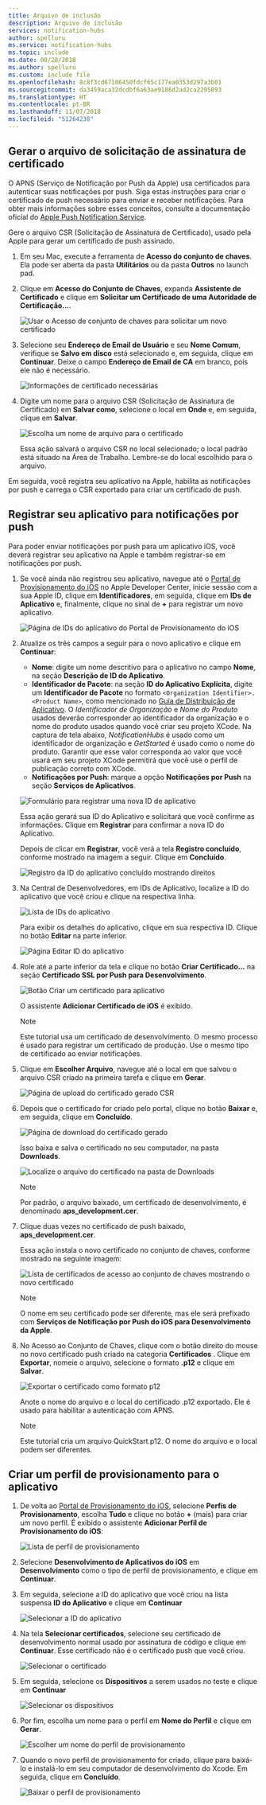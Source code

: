```yaml
---
title: Arquivo de inclusão
description: Arquivo de inclusão
services: notification-hubs
author: spelluru
ms.service: notification-hubs
ms.topic: include
ms.date: 08/28/2018
ms.author: spelluru
ms.custom: include file
ms.openlocfilehash: 8c8f3cd67186450fdcf65c177ea0353d297a3b01
ms.sourcegitcommit: da3459aca32dcdbf6a63ae9186d2ad2ca2295893
ms.translationtype: HT
ms.contentlocale: pt-BR
ms.lasthandoff: 11/07/2018
ms.locfileid: "51264238"
---
```

## <a name="generate-the-certificate-signing-request-file"></a>Gerar o arquivo de solicitação de assinatura de certificado

O APNS (Serviço de Notificação por Push da Apple) usa certificados para autenticar suas notificações por push. Siga estas instruções para criar o certificado de push necessário para enviar e receber notificações. Para obter mais informações sobre esses conceitos, consulte a documentação oficial do [Apple Push Notification Service](https://developer.apple.com/library/archive/documentation/NetworkingInternet/Conceptual/RemoteNotificationsPG/APNSOverview.html).

Gere o arquivo CSR (Solicitação de Assinatura de Certificado), usado pela Apple para gerar um certificado de push assinado.

1. Em seu Mac, execute a ferramenta de **Acesso do conjunto de chaves**. Ela pode ser aberta da pasta **Utilitários** ou da pasta **Outros** no launch pad.
2. Clique em **Acesso do Conjunto de Chaves**, expanda **Assistente de Certificado** e clique em **Solicitar um Certificado de uma Autoridade de Certificação...**.

    ![Usar o Acesso de conjunto de chaves para solicitar um novo certificado](./media/notification-hubs-enable-apple-push-notifications/notification-hubs-request-cert-from-ca.png)
3. Selecione seu **Endereço de Email de Usuário** e seu **Nome Comum**, verifique se **Salvo em disco** está selecionado e, em seguida, clique em **Continuar**. Deixe o campo **Endereço de Email de CA** em branco, pois ele não é necessário.

    ![Informações de certificado necessárias](./media/notification-hubs-enable-apple-push-notifications/notification-hubs-csr-info.png)

4. Digite um nome para o arquivo CSR (Solicitação de Assinatura de Certificado) em **Salvar como**, selecione o local em **Onde** e, em seguida, clique em **Salvar**.

    ![Escolha um nome de arquivo para o certificado](./media/notification-hubs-enable-apple-push-notifications/notification-hubs-save-csr.png)

    Essa ação salvará o arquivo CSR no local selecionado; o local padrão está situado na Área de Trabalho. Lembre-se do local escolhido para o arquivo.

Em seguida, você registra seu aplicativo na Apple, habilita as notificações por push e carrega o CSR exportado para criar um certificado de push.

## <a name="register-your-app-for-push-notifications"></a>Registrar seu aplicativo para notificações por push

Para poder enviar notificações por push para um aplicativo iOS, você deverá registrar seu aplicativo na Apple e também registrar-se em notificações por push.  

1. Se você ainda não registrou seu aplicativo, navegue até o [Portal de Provisionamento do iOS](https://go.microsoft.com/fwlink/p/?LinkId=272456) no Apple Developer Center, inicie sessão com a sua Apple ID, clique em **Identificadores**, em seguida, clique em **IDs de Aplicativo** e, finalmente, clique no sinal de **+** para registrar um novo aplicativo.

    ![Página de IDs do aplicativo do Portal de Provisionamento do iOS](./media/notification-hubs-enable-apple-push-notifications/notification-hubs-ios-appids.png)

2. Atualize os três campos a seguir para o novo aplicativo e clique em **Continuar**:

    * **Nome**: digite um nome descritivo para o aplicativo no campo **Nome**, na seção **Descrição de ID do Aplicativo**.
    * **Identificador de Pacote**: na seção **ID do Aplicativo Explícita**, digite um **Identificador de Pacote** no formato `<Organization Identifier>.<Product Name>`, como mencionado no [Guia de Distribuição de Aplicativo](https://help.apple.com/xcode/mac/current/#/dev91fe7130a). O *Identificador de Organização* e *Nome do Produto* usados deverão corresponder ao identificador da organização e o nome do produto usados quando você criar seu projeto XCode. Na captura de tela abaixo, *NotificationHubs* é usado como um identificador de organização e *GetStarted* é usado como o nome do produto. Garantir que esse valor corresponda ao valor que você usará em seu projeto XCode permitirá que você use o perfil de publicação correto com XCode.
    * **Notificações por Push**: marque a opção **Notificações por Push** na seção **Serviços de Aplicativos**.

    ![Formulário para registrar uma nova ID de aplicativo](./media/notification-hubs-enable-apple-push-notifications/notification-hubs-new-appid-info.png)

    Essa ação gerará sua ID do Aplicativo e solicitará que você confirme as informações. Clique em **Registrar** para confirmar a nova ID do Aplicativo.

    Depois de clicar em **Registrar**, você verá a tela **Registro concluído**, conforme mostrado na imagem a seguir. Clique em **Concluído**.

    ![Registro da ID do aplicativo concluído mostrando direitos](./media/notification-hubs-enable-apple-push-notifications/notification-hubs-appid-registration-complete.png)

3. Na Central de Desenvolvedores, em IDs de Aplicativo, localize a ID do aplicativo que você criou e clique na respectiva linha.

    ![Lista de IDs do aplicativo](./media/notification-hubs-enable-apple-push-notifications/notification-hubs-ios-appids2.png)

    Para exibir os detalhes do aplicativo, clique em sua respectiva ID. Clique no botão **Editar** na parte inferior.

    ![Página Editar ID do aplicativo](./media/notification-hubs-enable-apple-push-notifications/notification-hubs-edit-appid.png)

4. Role até a parte inferior da tela e clique no botão **Criar Certificado...** na seção **Certificado SSL por Push para Desenvolvimento**.

    ![Botão Criar um certificado para aplicativo](./media/notification-hubs-enable-apple-push-notifications/notification-hubs-appid-create-cert.png)

    O assistente **Adicionar Certificado de iOS** é exibido.

    > [!NOTE]
    > Este tutorial usa um certificado de desenvolvimento. O mesmo processo é usado para registrar um certificado de produção. Use o mesmo tipo de certificado ao enviar notificações.

5. Clique em **Escolher Arquivo**, navegue até o local em que salvou o arquivo CSR criado na primeira tarefa e clique em **Gerar**.

    ![Página de upload do certificado gerado CSR](./media/notification-hubs-enable-apple-push-notifications/notification-hubs-appid-cert-choose-csr.png)

6. Depois que o certificado for criado pelo portal, clique no botão **Baixar** e, em seguida, clique em **Concluído**.

    ![Página de download do certificado gerado](./media/notification-hubs-enable-apple-push-notifications/notification-hubs-appid-download-cert.png)

    Isso baixa e salva o certificado no seu computador, na pasta **Downloads**.

    ![Localize o arquivo do certificado na pasta de Downloads](./media/notification-hubs-enable-apple-push-notifications/notification-hubs-cert-downloaded.png)

    > [!NOTE]
    > Por padrão, o arquivo baixado, um certificado de desenvolvimento, é denominado **aps_development.cer**.

7. Clique duas vezes no certificado de push baixado, **aps_development.cer**.

    Essa ação instala o novo certificado no conjunto de chaves, conforme mostrado na seguinte imagem:

    ![Lista de certificados de acesso ao conjunto de chaves mostrando o novo certificado](./media/notification-hubs-enable-apple-push-notifications/notification-hubs-cert-in-keychain.png)

    > [!NOTE]
    > O nome em seu certificado pode ser diferente, mas ele será prefixado com **Serviços de Notificação por Push do iOS para Desenvolvimento da Apple**.

8. No Acesso ao Conjunto de Chaves, clique com o botão direito do mouse no novo certificado push criado na categoria **Certificados** . Clique em **Exportar**, nomeie o arquivo, selecione o formato **.p12** e clique em **Salvar**.

    ![Exportar o certificado como formato p12](./media/notification-hubs-enable-apple-push-notifications/notification-hubs-export-cert-p12.png)

    Anote o nome do arquivo e o local do certificado .p12 exportado. Ele é usado para habilitar a autenticação com APNS.

    > [!NOTE]
    > Este tutorial cria um arquivo QuickStart.p12. O nome do arquivo e o local podem ser diferentes.

## <a name="create-a-provisioning-profile-for-the-app"></a>Criar um perfil de provisionamento para o aplicativo

1. De volta ao [Portal de Provisionamento do iOS](https://go.microsoft.com/fwlink/p/?LinkId=272456), selecione **Perfis de Provisionamento**, escolha **Tudo** e clique no botão **+** (mais) para criar um novo perfil. É exibido o assistente **Adicionar Perfil de Provisionamento do iOS**:

    ![Lista de perfil de provisionamento](./media/notification-hubs-enable-apple-push-notifications/notification-hubs-new-provisioning-profile.png)

2. Selecione **Desenvolvimento de Aplicativos do iOS** em **Desenvolvimento** como o tipo de perfil de provisionamento, e clique em **Continuar**.

3. Em seguida, selecione a ID do aplicativo que você criou na lista suspensa **ID do Aplicativo** e clique em **Continuar**

    ![Selecionar a ID do aplicativo](./media/notification-hubs-enable-apple-push-notifications/notification-hubs-select-appid-for-provisioning.png)

4. Na tela **Selecionar certificados**, selecione seu certificado de desenvolvimento normal usado por assinatura de código e clique em **Continuar**. Esse certificado não é o certificado push que você criou.

    ![Selecionar o certificado](./media/notification-hubs-enable-apple-push-notifications/notification-hubs-provisioning-select-cert.png)

5. Em seguida, selecione os **Dispositivos** a serem usados no teste e clique em **Continuar**

    ![Selecionar os dispositivos](./media/notification-hubs-enable-apple-push-notifications/notification-hubs-provisioning-select-devices.png)

6. Por fim, escolha um nome para o perfil em **Nome do Perfil** e clique em **Gerar**.

    ![Escolher um nome do perfil de provisionamento](./media/notification-hubs-enable-apple-push-notifications/notification-hubs-provisioning-name-profile.png)

7. Quando o novo perfil de provisionamento for criado, clique para baixá-lo e instalá-lo em seu computador de desenvolvimento do Xcode. Em seguida, clique em **Concluído**.

    ![Baixar o perfil de provisionamento](./media/notification-hubs-enable-apple-push-notifications/notification-hubs-provisioning-profile-ready.png)
